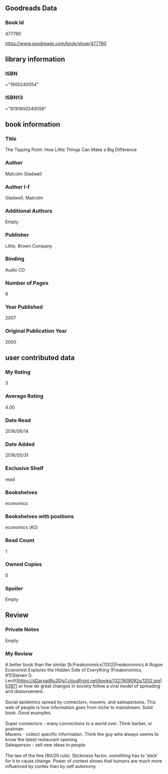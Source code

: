 <!-- This template shows how to bulk convert all columns of data into one markdown file -->
<!-- caveat: substitution key matches column headers from default export. You will get a KeyError if there's a mismatch -->

## Goodreads Data

### Book Id 

477780

https://www.goodreads.com/book/show/477780

## library information

### ISBN 
="1600240054"

### ISBN13 
="9781600240058"

## book information

### Title
The Tipping Point: How Little Things Can Make a Big Difference

### Author 
Malcolm Gladwell

### Author l-f 
Gladwell, Malcolm

### Additional Authors
Empty

### Publisher 
Little, Brown  Company

### Binding
Audio CD

### Number of Pages
9

### Year Published
2007

### Original Publication Year 
2000

## user contributed data

### My Rating
3

### Average Rating
4.00

### Date Read
2016/06/14

### Date Added
2016/05/31

### Exclusive Shelf
read

### Bookshelves
economics

### Bookshelves with positions
economics (#2)

### Read Count
1

### Owned Copies
0

### Spoiler 
Empty

## Review

### Private Notes
Empty

### My Review
A better book than the similar [b:Freakonomics|1202|Freakonomics  A Rogue Economist Explores the Hidden Side of Everything (Freakonomics, #1)|Steven D. Levitt|https://d2arxad8u2l0g7.cloudfront.net/books/1327909092s/1202.jpg|5397] or how do great changes in society follow a viral model of spreading and disbursement.<br/><br/>Social epidemics spread by connectors, mavens, and salespersons. This web of people is how information goes from niche to mainstream. Solid book. Good examples.<br/><br/>Super connectors - many connections to a world over. Think barber, or postman<br/>Mavens - collect specific information. Think the guy who always seems to know the latest restaurant opening<br/>Salesperson - sell new ideas to people<br/><br/>The law of the few (80/20 rule). Stickiness factor, something has to 'stick' for it to cause change. Power of context shows that humans are much more influenced by contex than by self autonomy